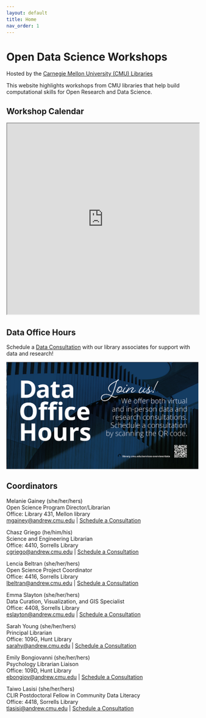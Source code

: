 ```yaml
---
layout: default
title: Home
nav_order: 1
---
```

# Open Data Science Workshops
Hosted by the [Carnegie Mellon University (CMU) Libraries](https://www.library.cmu.edu/)

This website highlights workshops from CMU libraries that help
build computational skills for Open Research and Data Science.

## Workshop Calendar

<iframe src="https://cmu.libcal.com/calendar/events/?cid=9148&t=d&d=0000-00-00&cal=9148&inc=0" width="100%" height="500px"></iframe>

## Data Office Hours

Schedule a [Data Consultation](https://library.cmu.edu/service/data-office-hours) with our library associates for support with data and research!

![Data Office Hours Flyer](content/img/data-office-hours.png)

## Coordinators

Melanie Gainey (she/her/hers)  
Open Science Program Director/Librarian  
Office: Library 431, Mellon library  
[mgainey@andrew.cmu.edu](mailto:mgainey@andrew.cmu.edu) | [Schedule a Consultation](https://cmu.libcal.com/appointment/42420)

Chasz Griego (he/him/his)  
Science and Engineering Librarian  
Office: 4410, Sorrells Library  
[cgriego@andrew.cmu.edu](mailto:cgriego@andrew.cmu.edu) | [Schedule a Consultation](https://cmu.libcal.com/appointments/cgriego)

Lencia Beltran (she/her/hers)  
Open Science Project Coordinator  
Office: 4416, Sorrells Library  
[lbeltran@andrew.cmu.edu](mailto:lbeltran@andrew.cmu.edu) | [Schedule a Consultation](https://cmu.libcal.com/appointments/lencia)

Emma Slayton (she/her/hers)  
Data Curation, Visualization, and GIS Specialist  
Office: 4408, Sorrells Library  
[eslayton@andrew.cmu.edu](mailto:eslayton@andrew.cmu.edu) | [Schedule a Consultation](https://cmu.libcal.com/appointment/41060)

Sarah Young (she/her/hers)  
Principal Librarian  
Office: 109G, Hunt Library  
[sarahy@andrew.cmu.edu](mailto:sarahy@andrew.cmu.edu) | [Schedule a Consultation](https://cmu.libcal.com/appointments/sarahy)

Emily Bongiovanni (she/her/hers)  
Psychology Librarian Liaison  
Office: 109D, Hunt Library  
[ebongiov@andrew.cmu.edu](mailto:ebongiov@andrew.cmu.edu) | [Schedule a Consultation](https://cmu.libcal.com/appointments/emily)  

Taiwo Lasisi (she/her/hers)  
CLIR Postdoctoral Fellow in Community Data Literacy  
Office: 4418, Sorrells Library  
[tlasisi@andrew.cmu.edu](mailto:tlasisi@andrew.cmu.edu) | [Schedule a Consultation](https://cmu.libcal.com/appointments/TaiwoLasisi)  
